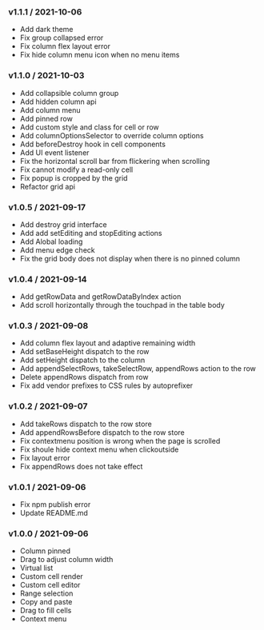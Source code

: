 ### v1.1.1 / 2021-10-06

- Add dark theme
- Fix group collapsed error
- Fix column flex layout error
- Fix hide column menu icon when no menu items

### v1.1.0 / 2021-10-03

- Add collapsible column group
- Add hidden column api
- Add column menu
- Add pinned row
- Add custom style and class for cell or row
- Add columnOptionsSelector to override column options
- Add beforeDestroy hook in cell components
- Add UI event listener
- Fix the horizontal scroll bar from flickering when scrolling
- Fix cannot modify a read-only cell
- Fix popup is cropped by the grid
- Refactor grid api

### v1.0.5 / 2021-09-17

- Add destroy grid interface
- Add add setEditing and stopEditing actions
- Add Alobal loading
- Add menu edge check
- Fix the grid body does not display when there is no pinned column

### v1.0.4 / 2021-09-14

- Add getRowData and getRowDataByIndex action
- Add scroll horizontally through the touchpad in the table body

### v1.0.3 / 2021-09-08

- Add column flex layout and adaptive remaining width
- Add setBaseHeight dispatch to the row
- Add setHeight dispatch to the column
- Add appendSelectRows, takeSelectRow, appendRows action to the row
- Delete appendRows dispatch from row
- Fix add vendor prefixes to CSS rules by autoprefixer

### v1.0.2 / 2021-09-07

- Add takeRows dispatch to the row store
- Add appendRowsBefore dispatch to the row store
- Fix contextmenu position is wrong when the page is scrolled
- Fix shoule hide context menu when clickoutside
- Fix layout error
- Fix appendRows does not take effect

### v1.0.1 / 2021-09-06

- Fix npm publish error
- Update README.md

### v1.0.0 / 2021-09-06

- Column pinned
- Drag to adjust column width
- Virtual list
- Custom cell render
- Custom cell editor
- Range selection
- Copy and paste
- Drag to fill cells
- Context menu
